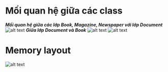 # Mối quan hệ giữa các class 
***Mối quan hệ giữa các lớp Book, Magazine, Newspaper với lớp Document***
![alt text](image-5.png)
***Giữa lớp Document và Book***
![alt text](image-3.png)
 ![alt text](image-2.png)

# Memory layout 
![alt text](image-6.png)